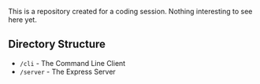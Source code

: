 This is a repository created for a coding session. Nothing interesting to see here yet.

## Directory Structure

- `/cli` - The Command Line Client
- `/server` - The Express Server
